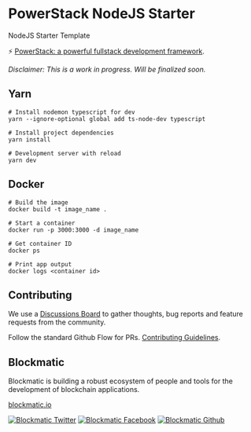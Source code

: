 # PowerStack NodeJS Starter

NodeJS Starter Template

⚡️ [PowerStack: a powerful fullstack development framework](https://powerstack.xyz).

_Disclaimer: This is a work in progress. Will be finalized soon._

## Yarn

```
# Install nodemon typescript for dev
yarn --ignore-optional global add ts-node-dev typescript

# Install project dependencies
yarn install

# Development server with reload
yarn dev

```

## Docker

```
# Build the image
docker build -t image_name .

# Start a container
docker run -p 3000:3000 -d image_name

# Get container ID
docker ps

# Print app output
docker logs <container id>
```

## Contributing

We use a [Discussions Board](https://github.com/blockmatic/powerstack-docs/discussions/1) to gather thoughts, bug reports and feature requests from the community.

Follow the standard Github Flow for PRs. [Contributing Guidelines](https://docs.powerstack.xyz/powerstack/other-resources/contributing-guidelines).

## Blockmatic

Blockmatic is building a robust ecosystem of people and tools for the development of blockchain applications.

[blockmatic.io](https://blockmatic.io)

<!-- Please don't remove this: Grab your social icons from https://github.com/carlsednaoui/gitsocial -->

<!-- display the social media buttons in your README -->

[![Blockmatic Twitter][1.1]][1]
[![Blockmatic Facebook][2.1]][2]
[![Blockmatic Github][3.1]][3]

<!-- links to social media icons -->
<!-- no need to change these -->

<!-- icons with padding -->

[1.1]: http://i.imgur.com/tXSoThF.png 'twitter icon with padding'
[2.1]: http://i.imgur.com/P3YfQoD.png 'facebook icon with padding'
[3.1]: http://i.imgur.com/0o48UoR.png 'github icon with padding'

<!-- icons without padding -->

[1.2]: http://i.imgur.com/wWzX9uB.png 'twitter icon without padding'
[2.2]: http://i.imgur.com/fep1WsG.png 'facebook icon without padding'
[3.2]: http://i.imgur.com/9I6NRUm.png 'github icon without padding'

<!-- links to your social media accounts -->
<!-- update these accordingly -->

[1]: http://www.twitter.com/blockmatic_io
[2]: http://fb.me/blockmatic.io
[3]: http://www.github.com/blockmatic

<!-- Please don't remove this: Grab your social icons from https://github.com/carlsednaoui/gitsocial -->
